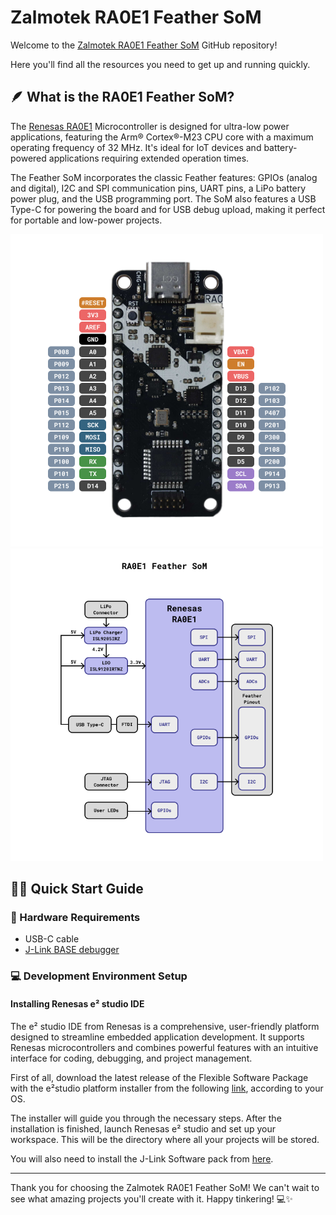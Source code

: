 # Zalmotek RA0E1 Feather SoM 

Welcome to the [Zalmotek RA0E1 Feather SoM](https://zalmotek.com/products/RA0E1-Feather-SoM/) GitHub repository!

Here you'll find all the resources you need to get up and running quickly.

## 🪶 What is the RA0E1 Feather SoM?

The [Renesas RA0E1](https://www.renesas.com/en/products/microcontrollers-microprocessors/ra-cortex-m-mcus/ra0e1-32mhz-arm-cortex-m23-entry-level-ultra-low-power-general-purpose-microcontroller) Microcontroller is designed for ultra-low power applications, featuring the Arm® Cortex®-M23 CPU core with a maximum operating frequency of 32 MHz. It's ideal for IoT devices and battery-powered applications requiring extended operation times.

The Feather SoM incorporates the classic Feather features: GPIOs (analog and digital), I2C and SPI communication pins, UART pins, a LiPo battery power plug, and the USB programming port. The SoM also features a USB Type-C for powering the board and for USB debug upload, making it perfect for portable and low-power projects.

<img src="docs/Feather-RA0E1-pinout.png" height="500"><img src="docs/Feather-RA0E1-BD.png" height="500">

## 🐣🏁 Quick Start Guide

### 🔌 Hardware Requirements
- USB-C cable
- [J-Link BASE debugger](https://www.segger.com/products/debug-probes/j-link/models/j-link-base/)

### 💻 Development Environment Setup

#### Installing Renesas e² studio IDE

The e² studio IDE from Renesas is a comprehensive, user-friendly platform designed to streamline embedded application development. It supports Renesas microcontrollers and combines powerful features with an intuitive interface for coding, debugging, and project management.

First of all, download the latest release of the Flexible Software Package with the e²studio platform installer from the following [link](https://www.renesas.com/us/en/software-tool/e2studio-information-ra-family), according to your OS.

The installer will guide you through the necessary steps. After the installation is finished, launch Renesas e² studio and set up your workspace. This will be the directory where all your projects will be stored.

You will also need to install the J-Link Software pack from [here](https://www.segger.com/products/debug-probes/j-link/technology/flash-download/).

---
Thank you for choosing the Zalmotek RA0E1 Feather SoM! We can't wait to see what amazing projects you'll create with it. Happy tinkering! 💻✨
